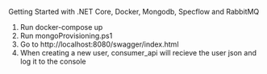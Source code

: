 Getting Started with .NET Core, Docker, Mongodb, Specflow and RabbitMQ

1. Run docker-compose up
2. Run mongoProvisioning.ps1
3. Go to http://localhost:8080/swagger/index.html
4. When creating a new user, consumer_api will recieve the user json and log it to the console